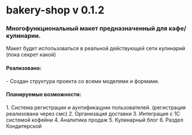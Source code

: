 # bakery-shop v 0.1.2


<h3>Многофункциональный макет предназначенный для кафе/кулинарии.</h3>
Макет  будет использоваться в реальной действующей сети кулинарий (пока секрет какой)

<h4>Реализовано:</h4>
- Создан структура проекта со всеми моделями и формами.


<h4>Планируемые возможности:</h4>
1. Система регистрации и аунтификацуии пользователей. (регистрация реализована через смс)
2. Организация доставки
3. Интеграция с 1С системой кофейни
4. Аналитика продаж
5. Кулинарный блог
6. Раздел Кондитерской
